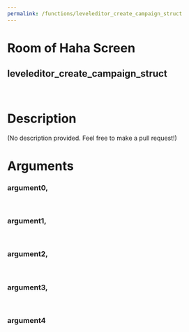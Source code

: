 ```yaml
---
permalink: /functions/leveleditor_create_campaign_struct
---
```

# Room of Haha Screen  
## leveleditor_create_campaign_struct  
&nbsp;  
# Description  
(No description provided. Feel free to make a pull request!) 
&nbsp;  
# Arguments
### argument0, 

&nbsp;  
### argument1, 

&nbsp;  
### argument2, 

&nbsp;  
### argument3, 

&nbsp;  
### argument4

&nbsp;  


